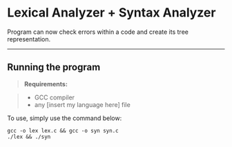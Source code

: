 Lexical Analyzer + Syntax Analyzer
===================

Program can now check errors within a code and create its tree representation.

----------


Running the program
-------------

> **Requirements:**

> - GCC compiler
> - any [insert my language here] file

To use, simply use the command below:
```
gcc -o lex lex.c && gcc -o syn syn.c
./lex && ./syn
```